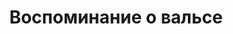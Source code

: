 ---
id: bla9998397665
tags: events
layout: event.njk
title: Воспоминание о вальсе
short_description: В программе популярные старинные вальсы Джойса,Кюсса,Андреева и других
full_description: \-
place: Центр Эстрадного Искусства
_date: 07 Wednesday 2021
time: 16:56
poster: posters/CR_Z7Fg16bM.jpeg
duration: -1
price: false
banner: banner/scale_1200.webp
band: Состав 2
---